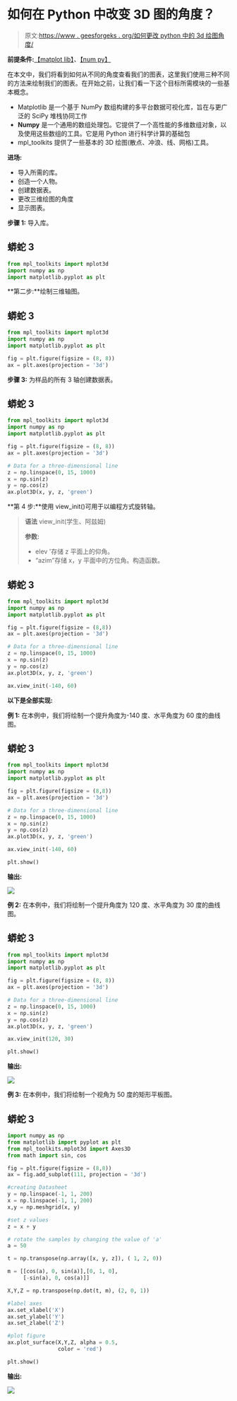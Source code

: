 # 如何在 Python 中改变 3D 图的角度？

> 原文:[https://www . geesforgeks . org/如何更改 python 中的 3d 绘图角度/](https://www.geeksforgeeks.org/how-to-change-angle-of-3d-plot-in-python/)

**前提条件:**[【matplot lib】](https://www.geeksforgeeks.org/python-introduction-matplotlib/)、[【num py】](https://www.geeksforgeeks.org/python-numpy/)

在本文中，我们将看到如何从不同的角度查看我们的图表，这里我们使用三种不同的方法来绘制我们的图表。在开始之前，让我们看一下这个目标所需模块的一些基本概念。

*   Matplotlib 是一个基于 NumPy 数组构建的多平台数据可视化库，旨在与更广泛的 SciPy 堆栈协同工作
*   **Numpy** 是一个通用的数组处理包。它提供了一个高性能的多维数组对象，以及使用这些数组的工具。它是用 Python 进行科学计算的基础包
*   mpl_toolkits 提供了一些基本的 3D 绘图(散点、冲浪、线、网格)工具。

**进场:**

*   导入所需的库。
*   创造一个人物。
*   创建数据表。
*   更改三维绘图的角度
*   显示图表。

**步骤 1:** 导入库。

## 蟒蛇 3

```py
from mpl_toolkits import mplot3d
import numpy as np
import matplotlib.pyplot as plt
```

**第二步:**绘制三维轴图。

## 蟒蛇 3

```py
from mpl_toolkits import mplot3d
import numpy as np
import matplotlib.pyplot as plt

fig = plt.figure(figsize = (8, 8))
ax = plt.axes(projection = '3d')
```

**步骤 3:** 为样品的所有 3 轴创建数据表。

## 蟒蛇 3

```py
from mpl_toolkits import mplot3d
import numpy as np
import matplotlib.pyplot as plt

fig = plt.figure(figsize = (8, 8))
ax = plt.axes(projection = '3d')

# Data for a three-dimensional line
z = np.linspace(0, 15, 1000)
x = np.sin(z)
y = np.cos(z)
ax.plot3D(x, y, z, 'green')
```

**第 4 步:**使用 view_init()可用于以编程方式旋转轴。

> **语法** view_init(学生、阿兹姆)
> 
> **参数:**
> 
> *   elev '存储 z 平面上的仰角。
> *   “azim”存储 x，y 平面中的方位角。构造函数。

## 蟒蛇 3

```py
from mpl_toolkits import mplot3d
import numpy as np
import matplotlib.pyplot as plt

fig = plt.figure(figsize = (8,8))
ax = plt.axes(projection = '3d')

# Data for a three-dimensional line
z = np.linspace(0, 15, 1000)
x = np.sin(z)
y = np.cos(z)
ax.plot3D(x, y, z, 'green')

ax.view_init(-140, 60)
```

**以下是全部实现:**

**例 1:** 在本例中，我们将绘制一个提升角度为-140 度、水平角度为 60 度的曲线图。

## 蟒蛇 3

```py
from mpl_toolkits import mplot3d
import numpy as np
import matplotlib.pyplot as plt

fig = plt.figure(figsize = (8,8))
ax = plt.axes(projection = '3d')

# Data for a three-dimensional line
z = np.linspace(0, 15, 1000)
x = np.sin(z)
y = np.cos(z)
ax.plot3D(x, y, z, 'green')

ax.view_init(-140, 60)

plt.show()
```

**输出:**

![](img/f96a215a452f8dcee0003f7cc98cf5e3.png)

**例 2:** 在本例中，我们将绘制一个提升角度为 120 度、水平角度为 30 度的曲线图。

## 蟒蛇 3

```py
from mpl_toolkits import mplot3d
import numpy as np
import matplotlib.pyplot as plt

fig = plt.figure(figsize = (8, 8))
ax = plt.axes(projection = '3d')

# Data for a three-dimensional line
z = np.linspace(0, 15, 1000)
x = np.sin(z)
y = np.cos(z)
ax.plot3D(x, y, z, 'green')

ax.view_init(120, 30)

plt.show()
```

**输出:**

![](img/775de8f8c170dd3f7c47d638c4cd729e.png)

**例 3:** 在本例中，我们将绘制一个视角为 50 度的矩形平板图。

## 蟒蛇 3

```py
import numpy as np
from matplotlib import pyplot as plt
from mpl_toolkits.mplot3d import Axes3D
from math import sin, cos

fig = plt.figure(figsize = (8,8))
ax = fig.add_subplot(111, projection = '3d')

#creating Datasheet
y = np.linspace(-1, 1, 200)
x = np.linspace(-1, 1, 200)
x,y = np.meshgrid(x, y)

#set z values
z = x + y 

# rotate the samples by changing the value of 'a'
a = 50 

t = np.transpose(np.array([x, y, z]), ( 1, 2, 0))

m = [[cos(a), 0, sin(a)],[0, 1, 0],
     [-sin(a), 0, cos(a)]]

X,Y,Z = np.transpose(np.dot(t, m), (2, 0, 1))

#label axes
ax.set_xlabel('X')
ax.set_ylabel('Y')
ax.set_zlabel('Z')

#plot figure
ax.plot_surface(X,Y,Z, alpha = 0.5,
                color = 'red')

plt.show()
```

**输出:**

![](img/768cd5908c78392bd9df2366d1b92852.png)